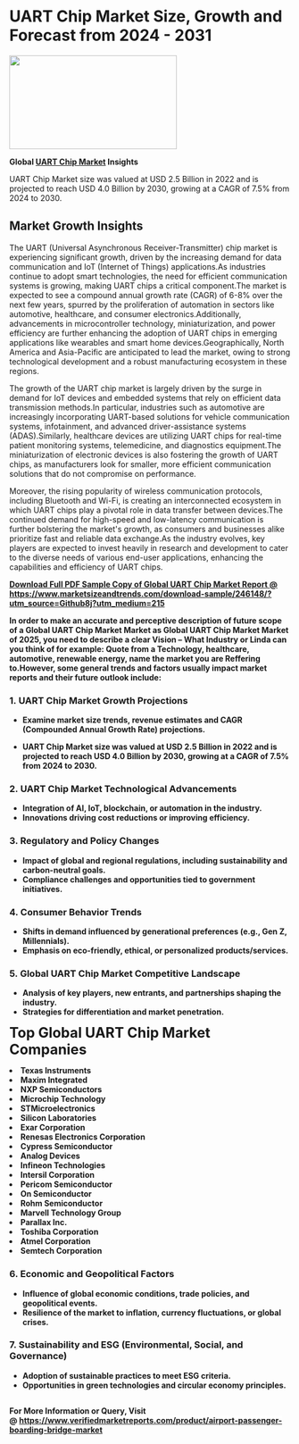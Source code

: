 <H1>UART Chip Market Size, Growth and Forecast from 2024 - 2031</H1><img class="aligncenter size-medium wp-image-584254" src="https://thirdeyenews.in/wp-content/uploads/2024/09/Global-Market-Research-300x168.jpeg" alt="" width="300" height="168" /><p><strong>Global&nbsp;<a href="https://www.marketsizeandtrends.com/download-sample/246148/?utm_source=Github8j?utm_medium=215">UART Chip Market</a> Insights</strong></p><p>UART Chip Market size was valued at USD 2.5 Billion in 2022 and is projected to reach USD 4.0 Billion by 2030, growing at a CAGR of 7.5% from 2024 to 2030.</p><p><h2>Market Growth Insights</h2> <p>The UART (Universal Asynchronous Receiver-Transmitter) chip market is experiencing significant growth, driven by the increasing demand for data communication and IoT (Internet of Things) applications.As industries continue to adopt smart technologies, the need for efficient communication systems is growing, making UART chips a critical component.The market is expected to see a compound annual growth rate (CAGR) of 6-8% over the next few years, spurred by the proliferation of automation in sectors like automotive, healthcare, and consumer electronics.Additionally, advancements in microcontroller technology, miniaturization, and power efficiency are further enhancing the adoption of UART chips in emerging applications like wearables and smart home devices.Geographically, North America and Asia-Pacific are anticipated to lead the market, owing to strong technological development and a robust manufacturing ecosystem in these regions.</p> <p><strong><a href="#"></a></strong></p> <p>The growth of the UART chip market is largely driven by the surge in demand for IoT devices and embedded systems that rely on efficient data transmission methods.In particular, industries such as automotive are increasingly incorporating UART-based solutions for vehicle communication systems, infotainment, and advanced driver-assistance systems (ADAS).Similarly, healthcare devices are utilizing UART chips for real-time patient monitoring systems, telemedicine, and diagnostics equipment.The miniaturization of electronic devices is also fostering the growth of UART chips, as manufacturers look for smaller, more efficient communication solutions that do not compromise on performance.</p> <p>Moreover, the rising popularity of wireless communication protocols, including Bluetooth and Wi-Fi, is creating an interconnected ecosystem in which UART chips play a pivotal role in data transfer between devices.The continued demand for high-speed and low-latency communication is further bolstering the market's growth, as consumers and businesses alike prioritize fast and reliable data exchange.As the industry evolves, key players are expected to invest heavily in research and development to cater to the diverse needs of various end-user applications, enhancing the capabilities and efficiency of UART chips.</p> <p><strong><a href="#"></p><p><span class=""><strong>Download Full PDF Sample Copy of Global UART Chip Market Report</strong> @ <a href="https://www.marketsizeandtrends.com/download-sample/246148/?utm_source=Github8j?utm_medium=215" target="_blank">https://www.marketsizeandtrends.com/download-sample/246148/?utm_source=Github8j?utm_medium=215</a></span></p><p>In order to make an accurate and perceptive description of future scope of a Global&nbsp;UART Chip Market Market as Global&nbsp;UART Chip Market Market of 2025, you need to describe a clear Vision &ndash; What Industry or Linda can you think of for example: Quote from a Technology, healthcare, automotive, renewable energy, name the market you are Reffering to.However, some general trends and factors usually impact market reports and their future outlook include:</p><h3>1.&nbsp;<strong>UART Chip Market Growth Projections</strong></h3><ul><li>Examine market size trends, revenue estimates and CAGR (Compounded Annual Growth Rate) projections.</li><li><p>UART Chip Market size was valued at USD 2.5 Billion in 2022 and is projected to reach USD 4.0 Billion by 2030, growing at a CAGR of 7.5% from 2024 to 2030.</p></li></ul><h3>2.&nbsp;<strong>UART Chip Market Technological Advancements</strong></h3><ul><li>Integration of AI, IoT, blockchain, or automation in the industry.</li><li>Innovations driving cost reductions or improving efficiency.</li></ul><h3>3.&nbsp;<strong>Regulatory and Policy Changes</strong></h3><ul><li>Impact of global and regional regulations, including sustainability and carbon-neutral goals.</li><li>Compliance challenges and opportunities tied to government initiatives.</li></ul><h3>4.&nbsp;<strong>Consumer Behavior Trends</strong></h3><ul><li>Shifts in demand influenced by generational preferences (e.g., Gen Z, Millennials).</li><li>Emphasis on eco-friendly, ethical, or personalized products/services.</li></ul><h3>5.&nbsp;<strong>Global UART Chip Market Competitive Landscape</strong></h3><ul><li>Analysis of key players, new entrants, and partnerships shaping the industry.</li><li>Strategies for differentiation and market penetration.</li></ul><p data-pm-slice="1 1 []"><span style="color: inherit; font-family: inherit; font-size: 25px;">Top Global UART Chip Market Companies</span></p><div class="" data-test-id=""><p><li>Texas Instruments</li><li> Maxim Integrated</li><li> NXP Semiconductors</li><li> Microchip Technology</li><li> STMicroelectronics</li><li> Silicon Laboratories</li><li> Exar Corporation</li><li> Renesas Electronics Corporation</li><li> Cypress Semiconductor</li><li> Analog Devices</li><li> Infineon Technologies</li><li> Intersil Corporation</li><li> Pericom Semiconductor</li><li> On Semiconductor</li><li> Rohm Semiconductor</li><li> Marvell Technology Group</li><li> Parallax Inc.</li><li> Toshiba Corporation</li><li> Atmel Corporation</li><li> Semtech Corporation</li></p></div><h3>6.&nbsp;<strong>Economic and Geopolitical Factors</strong></h3><ul><li>Influence of global economic conditions, trade policies, and geopolitical events.</li><li>Resilience of the market to inflation, currency fluctuations, or global crises.</li></ul><h3>7.&nbsp;<strong>Sustainability and ESG (Environmental, Social, and Governance)</strong></h3><ul><li>Adoption of sustainable practices to meet ESG criteria.</li><li>Opportunities in green technologies and circular economy principles.</li></ul><h2><strong style="font-size: 14px;">For More Information or Query, Visit @&nbsp;</strong><a style="background-color: #ffffff; font-size: 14px;" href="https://www.marketsizeandtrends.com/report/uart-chip-market/" target="_blank">https://www.verifiedmarketreports.com/product/airport-passenger-boarding-bridge-market</a></h2>